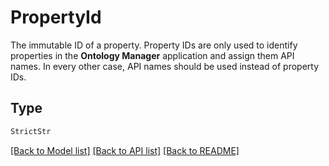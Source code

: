 # PropertyId

The immutable ID of a property. Property IDs are only used to identify properties in the **Ontology Manager**
application and assign them API names. In every other case, API names should be used instead of property IDs.


## Type
```python
StrictStr
```


[[Back to Model list]](../../../README.md#models-v2-link) [[Back to API list]](../../README.md#documentation-for-api-endpoints) [[Back to README]](../../README.md)
